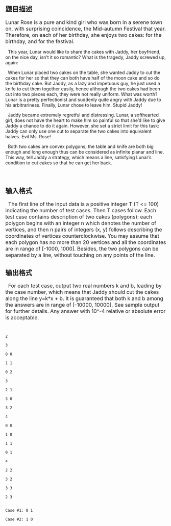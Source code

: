 ## 题目描述

<p><span style="font-size: medium">Lunar Rose is a pure and kind girl who was born in a serene town on, with surprising coincidence, the Mid-autumn Festival that year. Therefore, on each of her birthday, she enjoys two cakes: for the birthday, and for the festival.<br>
     This year, Lunar would like to share the cakes with Jaddy, her boyfriend, on the nice day, isn’t it so romantic? What is the tragedy, Jaddy screwed up, again:<br>
     When Lunar placed two cakes on the table, she wanted Jaddy to cut the cakes for her so that they can both have half of the moon cake and so do the birthday cake. But Jaddy, as a lazy and impetuous guy, he just used a knife to cut them together easily, hence although the two cakes had been cut into two pieces each, they were not really uniform. What was worth? Lunar is a pretty perfectionist and suddenly quite angry with Jaddy due to his arbitrariness. Finally, Lunar chose to leave him. Stupid Jaddy!<br>
     Jaddy became extremely regretful and distressing. Lunar, a softhearted girl, does not have the heart to make him so painful so that she’d like to give Jaddy a chance to do it again. However, she set a strict limit for this task: Jaddy can only use one cut to separate the two cakes into equivalent halves. Evil Ms. Rose!<br>
     Both two cakes are convex polygons; the table and knife are both big enough and long enough thus can be considered as infinite planar and line. This way, tell Jaddy a strategy, which means a line, satisfying Lunar’s condition to cut cakes so that he can get her back.</span></p>
<div class="panel_bottom">
 <span style="font-size: medium"> </span>
</div>

## 输入格式

<div class="panel_content">
 <span style="font-size: medium">  The first line of the input data is a positive integer T (T <= 100) indicating the number of test cases. Then T cases follow. Each test case contains description of two cakes (polygons): each polygon begins with an integer n which denotes the number of vertices, and then n pairs of integers (x, y) follows describing the coordinates of vertices counterclockwise. You may assume that each polygon has no more than 20 vertices and all the coordinates are in range of [-1000, 1000]. Besides, the two polygons can be separated by a line, without touching on any points of the line.</span>
</div>

## 输出格式

<div class="panel_content">
 <span style="font-size: medium">  For each test case, output two real numbers k and b, leading by the case number, which means that Jaddy should cut the cakes along the line y=k*x + b. It is guaranteed that both k and b among the answers are in range of [-10000, 10000]. See sample output for further details. Any answer with 10^-4 relative or absolute error is acceptable.</span>
</div>
<div class="panel_content">
 <pre></pre>
</div>

```input1
2
3
0 0
1 1
0 2
3
2 1
3 0
3 2
4
0 0
1 0
1 1
0 1
4
2 2
3 2
3 3
2 3
```
```output1
Case #1: 0 1
Case #2: 1 0
```
